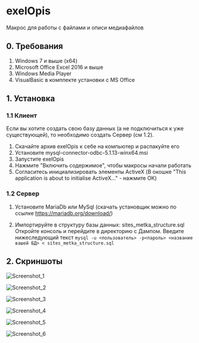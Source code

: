 # exelOpis
Макрос для работы с файлами и описи медиафайлов

## 0. Требования
1. Windows 7 и выше (x64)
2. Microsoft Office Excel 2016 и выше
3. Windows Media Player
4.  VisualBasic в комплекте установки с MS Office

## 1. Установка

### 1.1 Клиент 
Если вы хотите создать свою базу данных (а не подключиться к уже существующей), то необходимо создать Cервер (см 1.2).
1. Скачайте архив exelOpis к себе на компьютер и распакуйте его
2. Установите mysql-connector-odbc-5.1.13-winx64.msi
3. Запустите exelOpis 
4. Нажмите "Включить содержимое", чтобы макросы начали работать
5. Согласитесь инициализировать элементы ActiveX (В окошке "This application is about to initialise ActiveX..."  - нажмите ОК)


### 1.2 Сервер 
1. Установите MariaDb или MySql (скачать установщик можно по ссылке https://mariadb.org/download/)

2. Импортируйте в структуру базы данных: sites_metka_structure.sql
Откройте консоль и перейдите в директорию с Дампом. 
Введите нижеследующий текст
` mysql -u <пользователь> -p<пароль> <название вашей БД> < sites_metka_structure.sql `

## 2. Скриншоты
![Screenshot_1](https://user-images.githubusercontent.com/6277090/181240791-ab1b426b-6c85-4f2f-9494-dcaa615dcb08.jpg)

![Screenshot_2](https://user-images.githubusercontent.com/6277090/181240872-26883a12-cee1-46d2-95f4-ebb4c3cbe6d3.jpg)

![Screenshot_3](https://user-images.githubusercontent.com/6277090/181240885-bda33550-d6b1-4a65-a188-dcea0d0c67d8.jpg)

![Screenshot_4](https://user-images.githubusercontent.com/6277090/181240906-a0246971-f9aa-4a82-aa8a-21e3ff978296.jpg)

![Screenshot_5](https://user-images.githubusercontent.com/6277090/181240914-c71105a5-de90-40a1-9518-dccee4a18c7d.jpg)

![Screenshot_6](https://user-images.githubusercontent.com/6277090/181240932-dc77586c-0b13-4fe6-be4a-8d173fcc510f.jpg)
